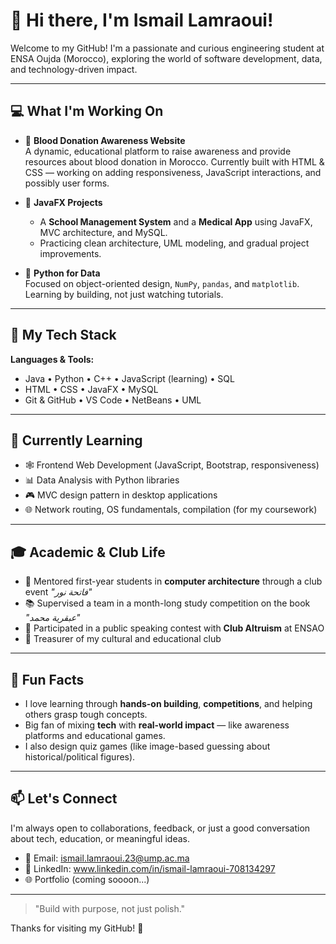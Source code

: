 # 👋 Hi there, I'm Ismail Lamraoui!

Welcome to my GitHub! I'm a passionate and curious engineering student at ENSA Oujda (Morocco), exploring the world of software development, data, and technology-driven impact.  

---

## 💻 What I'm Working On

- 🔬 **Blood Donation Awareness Website**  
  A dynamic, educational platform to raise awareness and provide resources about blood donation in Morocco. Currently built with HTML & CSS — working on adding responsiveness, JavaScript interactions, and possibly user forms.

- 🏫 **JavaFX Projects**  
  - A **School Management System** and a **Medical App** using JavaFX, MVC architecture, and MySQL.
  - Practicing clean architecture, UML modeling, and gradual project improvements.

- 🧠 **Python for Data**  
  Focused on object-oriented design, `NumPy`, `pandas`, and `matplotlib`. Learning by building, not just watching tutorials.

---

## 🚀 My Tech Stack

**Languages & Tools:**
- Java • Python • C++ • JavaScript (learning) • SQL  
- HTML • CSS • JavaFX • MySQL  
- Git & GitHub • VS Code • NetBeans • UML  

---

## 🌱 Currently Learning

- 🕸️ Frontend Web Development (JavaScript, Bootstrap, responsiveness)
- 📊 Data Analysis with Python libraries
- 🎮 MVC design pattern in desktop applications
- 🌐 Network routing, OS fundamentals, compilation (for my coursework)

---

## 🎓 Academic & Club Life

- 🧠 Mentored first-year students in **computer architecture** through a club event *"فاتحة نور"*
- 📚 Supervised a team in a month-long study competition on the book *"عبقرية محمد"*
- 🎤 Participated in a public speaking contest with **Club Altruism** at ENSAO
- 💼 Treasurer of my cultural and educational club

---

## 🧩 Fun Facts

- I love learning through **hands-on building**, **competitions**, and helping others grasp tough concepts.
- Big fan of mixing **tech** with **real-world impact** — like awareness platforms and educational games.
- I also design quiz games (like image-based guessing about historical/political figures).

---

## 📫 Let's Connect

I'm always open to collaborations, feedback, or just a good conversation about tech, education, or meaningful ideas.

- 📧 Email: ismail.lamraoui.23@ump.ac.ma
- 💼 LinkedIn: www.linkedin.com/in/ismail-lamraoui-708134297
- 🌐 Portfolio (coming soooon...)

---

> "Build with purpose, not just polish."

Thanks for visiting my GitHub! 🌟
